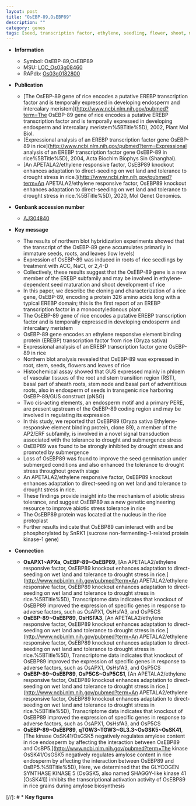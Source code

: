 ```yaml
---
layout: post
title: "OsEBP-89,OsEBP89"
description: ""
category: genes
tags: [seed, transcription factor, ethylene, seedling, flower, shoot, meristem, adventitious root, root, stem, intercalary meristem, endosperm, sheath, submergence, growth, drought, seed germination, tolerance, abiotic stress, stress, nucleus, biotic stress, protein kinase, drought stress, drought stress , stress tolerance, signal transduction]
---
```


* **Information**  
    + Symbol: OsEBP-89,OsEBP89  
    + MSU: [LOC_Os03g08460](http://rice.uga.edu/cgi-bin/ORF_infopage.cgi?orf=LOC_Os03g08460)  
    + RAPdb: [Os03g0182800](https://rapdb.dna.affrc.go.jp/locus/?name=Os03g0182800)  

* **Publication**  
    + [The OsEBP-89 gene of rice encodes a putative EREBP transcription factor and is temporally expressed in developing endosperm and intercalary meristem](http://www.ncbi.nlm.nih.gov/pubmed?term=The OsEBP-89 gene of rice encodes a putative EREBP transcription factor and is temporally expressed in developing endosperm and intercalary meristem%5BTitle%5D), 2002, Plant Mol Biol.
    + [Expressional analysis of an EREBP transcription factor gene OsEBP-89 in rice](http://www.ncbi.nlm.nih.gov/pubmed?term=Expressional analysis of an EREBP transcription factor gene OsEBP-89 in rice%5BTitle%5D), 2004, Acta Biochim Biophys Sin (Shanghai).
    + [An APETALA2/ethylene responsive factor, OsEBP89 knockout enhances adaptation to direct-seeding on wet land and tolerance to drought stress in rice.](http://www.ncbi.nlm.nih.gov/pubmed?term=An APETALA2/ethylene responsive factor, OsEBP89 knockout enhances adaptation to direct-seeding on wet land and tolerance to drought stress in rice.%5BTitle%5D), 2020, Mol Genet Genomics.

* **Genbank accession number**  
    + [AJ304840](http://www.ncbi.nlm.nih.gov/nuccore/AJ304840)

* **Key message**  
    + The results of northern blot hybridization experiments showed that the transcript of the OsEBP-89 gene accumulates primarily in immature seeds, roots, and leaves (low levels)
    + Expression of OsEBP-89 was induced in roots of rice seedlings by treatment with ACC, NaCl, or 2,4-D
    + Collectively, these results suggest that the OsEBP-89 gene is a new member of the EREBP subfamily and may be involved in ethylene-dependent seed maturation and shoot development of rice
    + In this paper, we describe the cloning and characterization of a rice gene, OsEBP-89, encoding a protein 326 amino acids long with a typical EREBP domain; this is the first report of an EREBP transcription factor in a monocotyledonous plant
    + The OsEBP-89 gene of rice encodes a putative EREBP transcription factor and is temporally expressed in developing endosperm and intercalary meristem
    + OsEBP-89 gene encodes an ethylene responsive element binding protein (EREBP) transcription factor from rice (Oryza sativa)
    + Expressional analysis of an EREBP transcription factor gene OsEBP-89 in rice
    + Northern blot analysis revealed that OsEBP-89 was expressed in root, stem, seeds, flowers and leaves of rice
    + Histochemical assay showed that GUS expressed mainly in phloem of vascular tissues of the root and stem transition region (RST), basal part of sheath roots, stem node and basal part of adventitious roots, also in endosperm of seeds in transgenic rice harboring OsEBP-89/GUS construct (pNSG)
    + Two cis-acting elements, an endosperm motif and a primary PERE, are present upstream of the OsEBP-89 coding region and may be involved in regulating its expression
    + In this study, we reported that OsEBP89 (Oryza sativa Ethylene-responsive element binding protein, clone 89), a member of the AP2/ERF subfamily, is involved in a novel signal transduction associated with the tolerance to drought and submergence stress
    + OsEBP89 was found to be strongly inhibited by drought stress and promoted by submergence
    + Loss of OsEBP89 was found to improve the seed germination under submerged conditions and also enhanced the tolerance to drought stress throughout growth stage
    + An APETALA2/ethylene responsive factor, OsEBP89 knockout enhances adaptation to direct-seeding on wet land and tolerance to drought stress in rice.
    + These findings provide insight into the mechanism of abiotic stress tolerance, and suggest OsEBP89 as a new genetic engineering resource to improve abiotic stress tolerance in rice
    + The OsEBP89 protein was located at the nucleus in the rice protoplast
    + Further results indicate that OsEBP89 can interact with and be phosphorylated by SnRK1<a6><c1> (sucrose non-fermenting-1-related protein kinase-1 gene)

* **Connection**  
    + __OsAPX1~APXa__, __OsEBP-89~OsEBP89__, [An APETALA2/ethylene responsive factor, OsEBP89 knockout enhances adaptation to direct-seeding on wet land and tolerance to drought stress in rice.](http://www.ncbi.nlm.nih.gov/pubmed?term=An APETALA2/ethylene responsive factor, OsEBP89 knockout enhances adaptation to direct-seeding on wet land and tolerance to drought stress in rice.%5BTitle%5D),  Transcriptome data indicates that knockout of OsEBP89 improved the expression of specific genes in response to adverse factors, such as OsAPX1, OsHsfA3, and OsP5CS
    + __OsEBP-89~OsEBP89__, __OsHSFA3__, [An APETALA2/ethylene responsive factor, OsEBP89 knockout enhances adaptation to direct-seeding on wet land and tolerance to drought stress in rice.](http://www.ncbi.nlm.nih.gov/pubmed?term=An APETALA2/ethylene responsive factor, OsEBP89 knockout enhances adaptation to direct-seeding on wet land and tolerance to drought stress in rice.%5BTitle%5D),  Transcriptome data indicates that knockout of OsEBP89 improved the expression of specific genes in response to adverse factors, such as OsAPX1, OsHsfA3, and OsP5CS
    + __OsEBP-89~OsEBP89__, __OsP5CS~OsP5CS1__, [An APETALA2/ethylene responsive factor, OsEBP89 knockout enhances adaptation to direct-seeding on wet land and tolerance to drought stress in rice.](http://www.ncbi.nlm.nih.gov/pubmed?term=An APETALA2/ethylene responsive factor, OsEBP89 knockout enhances adaptation to direct-seeding on wet land and tolerance to drought stress in rice.%5BTitle%5D),  Transcriptome data indicates that knockout of OsEBP89 improved the expression of specific genes in response to adverse factors, such as OsAPX1, OsHsfA3, and OsP5CS
    + __OsEBP-89~OsEBP89__, __qTGW3~TGW3~GL3.3~OsGSK5~OsSK41__, [The kinase OsSK41/OsGSK5 negatively regulates amylose content in rice endosperm by affecting the interaction between OsEBP89 and OsBP5.](http://www.ncbi.nlm.nih.gov/pubmed?term=The kinase OsSK41/OsGSK5 negatively regulates amylose content in rice endosperm by affecting the interaction between OsEBP89 and OsBP5.%5BTitle%5D),  Here, we determined that the GLYCOGEN SYNTHASE KINASE 5 (OsGSK5, also named SHAGGY-like kinase 41 [OsSK41]) inhibits the transcriptional activation activity of OsEBP89 in rice grains during amylose biosynthesis

[//]: # * **Key figures**  


